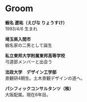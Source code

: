 # Groom

**蝦名 遼祐（えびな りょうすけ）**  
1993/4/6 生まれ

**埼玉県入間市**  
蝦名家の二男として誕生

**私立東邦大学附属東邦高等学校**  
弓道部メンバーと出会う

**法政大学　デザイン工学部**  
景観研4期生。土木景観デザインの道へ。

**パシフィックコンサルタンツ（株）**  
大阪配属。現在6年目。
